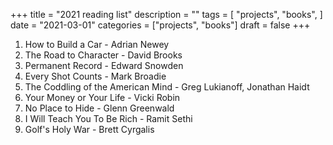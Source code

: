 +++
title = "2021 reading list"
description = ""
tags = [
    "projects",
    "books",
]
date = "2021-03-01"
categories = ["projects",
              "books"]
draft = false
+++

1. How to Build a Car - Adrian Newey
2. The Road to Character - David Brooks
3. Permanent Record - Edward Snowden
4. Every Shot Counts - Mark Broadie
5. The Coddling of the American Mind - Greg Lukianoff, Jonathan Haidt
6. Your Money or Your Life - Vicki Robin
7. No Place to Hide - Glenn Greenwald
8. I Will Teach You To Be Rich - Ramit Sethi
9. Golf's Holy War - Brett Cyrgalis

